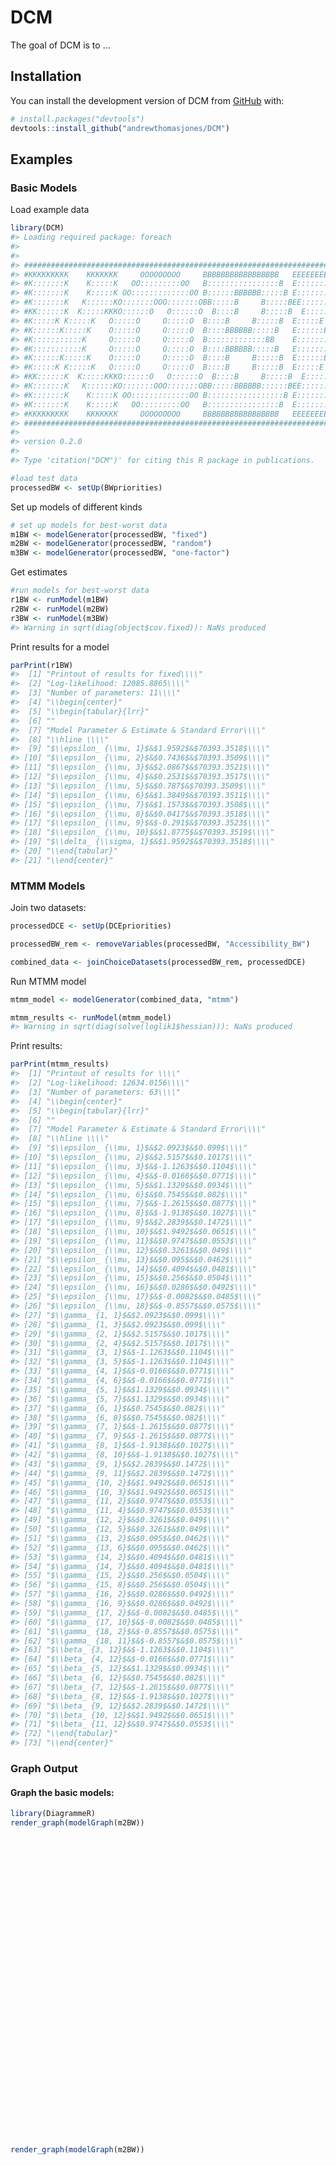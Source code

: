 
<!-- README.md is generated from README.Rmd. Please edit that file -->

# DCM

<!-- badges: start -->

<!-- badges: end -->

The goal of DCM is to …

## Installation

You can install the development version of DCM from
[GitHub](https://github.com/) with:

``` r
# install.packages("devtools")
devtools::install_github("andrewthomasjones/DCM")
```

## Examples

### Basic Models

Load example data

``` r
library(DCM)
#> Loading required package: foreach
#> 
#> 
#> ###################################################################################
#> #KKKKKKKKK    KKKKKKK     OOOOOOOOO     BBBBBBBBBBBBBBBBB   EEEEEEEEEEEEEEEEEEEEEE#
#> #K:::::::K    K:::::K   OO:::::::::OO   B::::::::::::::::B  E::::::::::::::::::::E#
#> #K:::::::K    K:::::K OO:::::::::::::OO B::::::BBBBBB:::::B E::::::::::::::::::::E#
#> #K:::::::K   K::::::KO:::::::OOO:::::::OBB:::::B     B:::::BEE::::::EEEEEEEEE::::E#
#> #KK::::::K  K:::::KKKO::::::O   O::::::O  B::::B     B:::::B  E:::::E       EEEEEE#
#> #K:::::K K:::::K   O:::::O     O:::::O  B::::B     B:::::B  E:::::E               #
#> #K::::::K:::::K    O:::::O     O:::::O  B::::BBBBBB:::::B   E::::::EEEEEEEEEE     #
#> #K:::::::::::K     O:::::O     O:::::O  B:::::::::::::BB    E:::::::::::::::E     #
#> #K:::::::::::K     O:::::O     O:::::O  B::::BBBBBB:::::B   E:::::::::::::::E     #
#> #K::::::K:::::K    O:::::O     O:::::O  B::::B     B:::::B  E::::::EEEEEEEEEE     #
#> #K:::::K K:::::K   O:::::O     O:::::O  B::::B     B:::::B  E:::::E               #
#> #KK::::::K  K:::::KKKO::::::O   O::::::O  B::::B     B:::::B  E:::::E       EEEEEE#
#> #K:::::::K   K::::::KO:::::::OOO:::::::OBB:::::BBBBBB::::::BEE::::::EEEEEEEE:::::E#
#> #K:::::::K    K:::::K OO:::::::::::::OO B:::::::::::::::::B E::::::::::::::::::::E#
#> #K:::::::K    K:::::K   OO:::::::::OO   B::::::::::::::::B  E::::::::::::::::::::E#
#> #KKKKKKKKK    KKKKKKK     OOOOOOOOO     BBBBBBBBBBBBBBBBB   EEEEEEEEEEEEEEEEEEEEEE#
#> ###################################################################################
#> 
#> version 0.2.0
#> 
#> Type 'citation("DCM")' for citing this R package in publications.
```

``` r
#load test data
processedBW <- setUp(BWpriorities)
```

Set up models of different kinds

``` r
# set up models for best-worst data
m1BW <- modelGenerator(processedBW, "fixed")
m2BW <- modelGenerator(processedBW, "random")
m3BW <- modelGenerator(processedBW, "one-factor")
```

Get estimates

``` r
#run models for best-worst data
r1BW <- runModel(m1BW)
r2BW <- runModel(m2BW)
r3BW <- runModel(m3BW)
#> Warning in sqrt(diag(object$cov.fixed)): NaNs produced
```

Print results for a model

``` r
parPrint(r1BW)
#>  [1] "Printout of results for fixed\\\\"                
#>  [2] "Log-likelihood: 12085.8865\\\\"                   
#>  [3] "Number of parameters: 11\\\\"                     
#>  [4] "\\begin{center}"                                  
#>  [5] "\\begin{tabular}{lrr}"                            
#>  [6] ""                                                 
#>  [7] "Model Parameter & Estimate & Standard Error\\\\"  
#>  [8] "\\hline \\\\"                                     
#>  [9] "$\\epsilon_ {\\mu, 1}$&$1.9592$&$70393.3518$\\\\" 
#> [10] "$\\epsilon_ {\\mu, 2}$&$0.7436$&$70393.3509$\\\\" 
#> [11] "$\\epsilon_ {\\mu, 3}$&$2.0867$&$70393.3521$\\\\" 
#> [12] "$\\epsilon_ {\\mu, 4}$&$0.2531$&$70393.3517$\\\\" 
#> [13] "$\\epsilon_ {\\mu, 5}$&$0.787$&$70393.3509$\\\\"  
#> [14] "$\\epsilon_ {\\mu, 6}$&$1.3849$&$70393.3511$\\\\" 
#> [15] "$\\epsilon_ {\\mu, 7}$&$1.1573$&$70393.3508$\\\\" 
#> [16] "$\\epsilon_ {\\mu, 8}$&$0.0417$&$70393.3518$\\\\" 
#> [17] "$\\epsilon_ {\\mu, 9}$&$-0.291$&$70393.3523$\\\\" 
#> [18] "$\\epsilon_ {\\mu, 10}$&$1.8775$&$70393.3519$\\\\"
#> [19] "$\\delta_ {\\sigma, 1}$&$1.9592$&$70393.3518$\\\\"
#> [20] "\\end{tabular}"                                   
#> [21] "\\end{center}"
```

### MTMM Models

Join two datasets:

``` r
processedDCE <- setUp(DCEpriorities)

processedBW_rem <- removeVariables(processedBW, "Accessibility_BW")

combined_data <- joinChoiceDatasets(processedBW_rem, processedDCE)
```

Run MTMM model

``` r
mtmm_model <- modelGenerator(combined_data, "mtmm")

mtmm_results <- runModel(mtmm_model)
#> Warning in sqrt(diag(solve(loglik1$hessian))): NaNs produced
```

Print results:

``` r
parPrint(mtmm_results)
#>  [1] "Printout of results for \\\\"                   
#>  [2] "Log-likelihood: 12634.0156\\\\"                 
#>  [3] "Number of parameters: 63\\\\"                   
#>  [4] "\\begin{center}"                                
#>  [5] "\\begin{tabular}{lrr}"                          
#>  [6] ""                                               
#>  [7] "Model Parameter & Estimate & Standard Error\\\\"
#>  [8] "\\hline \\\\"                                   
#>  [9] "$\\epsilon_ {\\mu, 1}$&$2.0923$&$0.099$\\\\"    
#> [10] "$\\epsilon_ {\\mu, 2}$&$2.5157$&$0.1017$\\\\"   
#> [11] "$\\epsilon_ {\\mu, 3}$&$-1.1263$&$0.1104$\\\\"  
#> [12] "$\\epsilon_ {\\mu, 4}$&$-0.0166$&$0.0771$\\\\"  
#> [13] "$\\epsilon_ {\\mu, 5}$&$1.1329$&$0.0934$\\\\"   
#> [14] "$\\epsilon_ {\\mu, 6}$&$0.7545$&$0.082$\\\\"    
#> [15] "$\\epsilon_ {\\mu, 7}$&$-1.2615$&$0.0877$\\\\"  
#> [16] "$\\epsilon_ {\\mu, 8}$&$-1.9138$&$0.1027$\\\\"  
#> [17] "$\\epsilon_ {\\mu, 9}$&$2.2839$&$0.1472$\\\\"   
#> [18] "$\\epsilon_ {\\mu, 10}$&$1.9492$&$0.0651$\\\\"  
#> [19] "$\\epsilon_ {\\mu, 11}$&$0.9747$&$0.0553$\\\\"  
#> [20] "$\\epsilon_ {\\mu, 12}$&$0.3261$&$0.049$\\\\"   
#> [21] "$\\epsilon_ {\\mu, 13}$&$0.095$&$0.0462$\\\\"   
#> [22] "$\\epsilon_ {\\mu, 14}$&$0.4094$&$0.0481$\\\\"  
#> [23] "$\\epsilon_ {\\mu, 15}$&$0.256$&$0.0504$\\\\"   
#> [24] "$\\epsilon_ {\\mu, 16}$&$0.0286$&$0.0492$\\\\"  
#> [25] "$\\epsilon_ {\\mu, 17}$&$-0.0082$&$0.0485$\\\\" 
#> [26] "$\\epsilon_ {\\mu, 18}$&$-0.8557$&$0.0575$\\\\" 
#> [27] "$\\gamma_ {1, 1}$&$2.0923$&$0.099$\\\\"         
#> [28] "$\\gamma_ {1, 3}$&$2.0923$&$0.099$\\\\"         
#> [29] "$\\gamma_ {2, 1}$&$2.5157$&$0.1017$\\\\"        
#> [30] "$\\gamma_ {2, 4}$&$2.5157$&$0.1017$\\\\"        
#> [31] "$\\gamma_ {3, 1}$&$-1.1263$&$0.1104$\\\\"       
#> [32] "$\\gamma_ {3, 5}$&$-1.1263$&$0.1104$\\\\"       
#> [33] "$\\gamma_ {4, 1}$&$-0.0166$&$0.0771$\\\\"       
#> [34] "$\\gamma_ {4, 6}$&$-0.0166$&$0.0771$\\\\"       
#> [35] "$\\gamma_ {5, 1}$&$1.1329$&$0.0934$\\\\"        
#> [36] "$\\gamma_ {5, 7}$&$1.1329$&$0.0934$\\\\"        
#> [37] "$\\gamma_ {6, 1}$&$0.7545$&$0.082$\\\\"         
#> [38] "$\\gamma_ {6, 8}$&$0.7545$&$0.082$\\\\"         
#> [39] "$\\gamma_ {7, 1}$&$-1.2615$&$0.0877$\\\\"       
#> [40] "$\\gamma_ {7, 9}$&$-1.2615$&$0.0877$\\\\"       
#> [41] "$\\gamma_ {8, 1}$&$-1.9138$&$0.1027$\\\\"       
#> [42] "$\\gamma_ {8, 10}$&$-1.9138$&$0.1027$\\\\"      
#> [43] "$\\gamma_ {9, 1}$&$2.2839$&$0.1472$\\\\"        
#> [44] "$\\gamma_ {9, 11}$&$2.2839$&$0.1472$\\\\"       
#> [45] "$\\gamma_ {10, 2}$&$1.9492$&$0.0651$\\\\"       
#> [46] "$\\gamma_ {10, 3}$&$1.9492$&$0.0651$\\\\"       
#> [47] "$\\gamma_ {11, 2}$&$0.9747$&$0.0553$\\\\"       
#> [48] "$\\gamma_ {11, 4}$&$0.9747$&$0.0553$\\\\"       
#> [49] "$\\gamma_ {12, 2}$&$0.3261$&$0.049$\\\\"        
#> [50] "$\\gamma_ {12, 5}$&$0.3261$&$0.049$\\\\"        
#> [51] "$\\gamma_ {13, 2}$&$0.095$&$0.0462$\\\\"        
#> [52] "$\\gamma_ {13, 6}$&$0.095$&$0.0462$\\\\"        
#> [53] "$\\gamma_ {14, 2}$&$0.4094$&$0.0481$\\\\"       
#> [54] "$\\gamma_ {14, 7}$&$0.4094$&$0.0481$\\\\"       
#> [55] "$\\gamma_ {15, 2}$&$0.256$&$0.0504$\\\\"        
#> [56] "$\\gamma_ {15, 8}$&$0.256$&$0.0504$\\\\"        
#> [57] "$\\gamma_ {16, 2}$&$0.0286$&$0.0492$\\\\"       
#> [58] "$\\gamma_ {16, 9}$&$0.0286$&$0.0492$\\\\"       
#> [59] "$\\gamma_ {17, 2}$&$-0.0082$&$0.0485$\\\\"      
#> [60] "$\\gamma_ {17, 10}$&$-0.0082$&$0.0485$\\\\"     
#> [61] "$\\gamma_ {18, 2}$&$-0.8557$&$0.0575$\\\\"      
#> [62] "$\\gamma_ {18, 11}$&$-0.8557$&$0.0575$\\\\"     
#> [63] "$\\beta_ {3, 12}$&$-1.1263$&$0.1104$\\\\"       
#> [64] "$\\beta_ {4, 12}$&$-0.0166$&$0.0771$\\\\"       
#> [65] "$\\beta_ {5, 12}$&$1.1329$&$0.0934$\\\\"        
#> [66] "$\\beta_ {6, 12}$&$0.7545$&$0.082$\\\\"         
#> [67] "$\\beta_ {7, 12}$&$-1.2615$&$0.0877$\\\\"       
#> [68] "$\\beta_ {8, 12}$&$-1.9138$&$0.1027$\\\\"       
#> [69] "$\\beta_ {9, 12}$&$2.2839$&$0.1472$\\\\"        
#> [70] "$\\beta_ {10, 12}$&$1.9492$&$0.0651$\\\\"       
#> [71] "$\\beta_ {11, 12}$&$0.9747$&$0.0553$\\\\"       
#> [72] "\\end{tabular}"                                 
#> [73] "\\end{center}"
```

### Graph Output

#### Graph the basic models:

``` r
library(DiagrammeR)
render_graph(modelGraph(m2BW))
```

<div class="grViz html-widget html-fill-item" id="htmlwidget-22faee35d55568e46279" style="width:100%;height:480px;"></div>
<script type="application/json" data-for="htmlwidget-22faee35d55568e46279">{"x":{"diagram":"digraph {\n\ngraph [layout = \"dot\",\n       outputorder = \"edgesfirst\",\n       bgcolor = \"white\",\n       concentrate = \"true\",\n       ranksep = \"2\"]\n\nnode [fontname = \"Helvetica\",\n      fontsize = \"10\",\n      shape = \"circle\",\n      fixedsize = \"true\",\n      width = \"0.5\",\n      style = \"filled\",\n      fillcolor = \"aliceblue\",\n      color = \"gray70\",\n      fontcolor = \"gray50\"]\n\nedge [fontname = \"Helvetica\",\n     fontsize = \"8\",\n     len = \"1.5\",\n     color = \"gray80\",\n     arrowsize = \"0.5\"]\n\n  \"1\" [label = <HoP_1: ζ<FONT POINT-SIZE=\"8\"><SUB>1<\/SUB><\/FONT>>, shape = \"circle\", fixedsize = \"FALSE\", fillcolor = \"#F0F8FF\", fontcolor = \"#000000\"] \n  \"2\" [label = <HoP_2: ζ<FONT POINT-SIZE=\"8\"><SUB>2<\/SUB><\/FONT>>, shape = \"circle\", fixedsize = \"FALSE\", fillcolor = \"#F0F8FF\", fontcolor = \"#000000\"] \n  \"3\" [label = <HoP_3: ζ<FONT POINT-SIZE=\"8\"><SUB>3<\/SUB><\/FONT>>, shape = \"circle\", fixedsize = \"FALSE\", fillcolor = \"#F0F8FF\", fontcolor = \"#000000\"] \n  \"4\" [label = <HoP_4: ζ<FONT POINT-SIZE=\"8\"><SUB>4<\/SUB><\/FONT>>, shape = \"circle\", fixedsize = \"FALSE\", fillcolor = \"#F0F8FF\", fontcolor = \"#000000\"] \n  \"5\" [label = <HoP_5: ζ<FONT POINT-SIZE=\"8\"><SUB>5<\/SUB><\/FONT>>, shape = \"circle\", fixedsize = \"FALSE\", fillcolor = \"#F0F8FF\", fontcolor = \"#000000\"] \n  \"6\" [label = <HoP_6: ζ<FONT POINT-SIZE=\"8\"><SUB>6<\/SUB><\/FONT>>, shape = \"circle\", fixedsize = \"FALSE\", fillcolor = \"#F0F8FF\", fontcolor = \"#000000\"] \n  \"7\" [label = <HoP_7: ζ<FONT POINT-SIZE=\"8\"><SUB>7<\/SUB><\/FONT>>, shape = \"circle\", fixedsize = \"FALSE\", fillcolor = \"#F0F8FF\", fontcolor = \"#000000\"] \n  \"8\" [label = <HoP_8: ζ<FONT POINT-SIZE=\"8\"><SUB>8<\/SUB><\/FONT>>, shape = \"circle\", fixedsize = \"FALSE\", fillcolor = \"#F0F8FF\", fontcolor = \"#000000\"] \n  \"9\" [label = <HoP_9: ζ<FONT POINT-SIZE=\"8\"><SUB>9<\/SUB><\/FONT>>, shape = \"circle\", fixedsize = \"FALSE\", fillcolor = \"#F0F8FF\", fontcolor = \"#000000\"] \n  \"10\" [label = <HoP_10: ζ<FONT POINT-SIZE=\"8\"><SUB>10<\/SUB><\/FONT>>, shape = \"circle\", fixedsize = \"FALSE\", fillcolor = \"#F0F8FF\", fontcolor = \"#000000\"] \n  \"11\" [label = <Safety_BW: μ<FONT POINT-SIZE=\"8\"><SUB>1<\/SUB><\/FONT>>, shape = \"circle\", fixedsize = \"FALSE\", fillcolor = \"#F0F8FF\", fontcolor = \"#000000\"] \n  \"12\" [label = <Reliability_BW: μ<FONT POINT-SIZE=\"8\"><SUB>2<\/SUB><\/FONT>>, shape = \"circle\", fixedsize = \"FALSE\", fillcolor = \"#F0F8FF\", fontcolor = \"#000000\"] \n  \"13\" [label = <Comfort_BW: μ<FONT POINT-SIZE=\"8\"><SUB>3<\/SUB><\/FONT>>, shape = \"circle\", fixedsize = \"FALSE\", fillcolor = \"#F0F8FF\", fontcolor = \"#000000\"] \n  \"14\" [label = <Ease_of_Use_BW: μ<FONT POINT-SIZE=\"8\"><SUB>4<\/SUB><\/FONT>>, shape = \"circle\", fixedsize = \"FALSE\", fillcolor = \"#F0F8FF\", fontcolor = \"#000000\"] \n  \"15\" [label = <Convenience_BW: μ<FONT POINT-SIZE=\"8\"><SUB>5<\/SUB><\/FONT>>, shape = \"circle\", fixedsize = \"FALSE\", fillcolor = \"#F0F8FF\", fontcolor = \"#000000\"] \n  \"16\" [label = <Efficiency_BW: μ<FONT POINT-SIZE=\"8\"><SUB>6<\/SUB><\/FONT>>, shape = \"circle\", fixedsize = \"FALSE\", fillcolor = \"#F0F8FF\", fontcolor = \"#000000\"] \n  \"17\" [label = <Information_BW: μ<FONT POINT-SIZE=\"8\"><SUB>7<\/SUB><\/FONT>>, shape = \"circle\", fixedsize = \"FALSE\", fillcolor = \"#F0F8FF\", fontcolor = \"#000000\"] \n  \"18\" [label = <Staff_helpfulness_BW: μ<FONT POINT-SIZE=\"8\"><SUB>8<\/SUB><\/FONT>>, shape = \"circle\", fixedsize = \"FALSE\", fillcolor = \"#F0F8FF\", fontcolor = \"#000000\"] \n  \"19\" [label = <Affordability_BW: μ<FONT POINT-SIZE=\"8\"><SUB>9<\/SUB><\/FONT>>, shape = \"circle\", fixedsize = \"FALSE\", fillcolor = \"#F0F8FF\", fontcolor = \"#000000\"] \n  \"20\" [label = <Accessibility_BW: μ<FONT POINT-SIZE=\"8\"><SUB>10<\/SUB><\/FONT>>, shape = \"circle\", fixedsize = \"FALSE\", fillcolor = \"#F0F8FF\", fontcolor = \"#000000\"] \n\"1\"->\"11\" [label = <σ<FONT POINT-SIZE=\"8\"><SUB>1<\/SUB><\/FONT>>] \n\"2\"->\"12\" [label = <σ<FONT POINT-SIZE=\"8\"><SUB>2<\/SUB><\/FONT>>] \n\"3\"->\"13\" [label = <σ<FONT POINT-SIZE=\"8\"><SUB>3<\/SUB><\/FONT>>] \n\"4\"->\"14\" [label = <σ<FONT POINT-SIZE=\"8\"><SUB>4<\/SUB><\/FONT>>] \n\"5\"->\"15\" [label = <σ<FONT POINT-SIZE=\"8\"><SUB>5<\/SUB><\/FONT>>] \n\"6\"->\"16\" [label = <σ<FONT POINT-SIZE=\"8\"><SUB>6<\/SUB><\/FONT>>] \n\"7\"->\"17\" [label = <σ<FONT POINT-SIZE=\"8\"><SUB>7<\/SUB><\/FONT>>] \n\"8\"->\"18\" [label = <σ<FONT POINT-SIZE=\"8\"><SUB>8<\/SUB><\/FONT>>] \n\"9\"->\"19\" [label = <σ<FONT POINT-SIZE=\"8\"><SUB>9<\/SUB><\/FONT>>] \n\"10\"->\"20\" [label = <σ<FONT POINT-SIZE=\"8\"><SUB>10<\/SUB><\/FONT>>] \n}","config":{"engine":"dot","options":null}},"evals":[],"jsHooks":[]}</script>

``` r
render_graph(modelGraph(m2BW))
```

<div class="grViz html-widget html-fill-item" id="htmlwidget-add2b30ed3dac9352aec" style="width:100%;height:480px;"></div>
<script type="application/json" data-for="htmlwidget-add2b30ed3dac9352aec">{"x":{"diagram":"digraph {\n\ngraph [layout = \"dot\",\n       outputorder = \"edgesfirst\",\n       bgcolor = \"white\",\n       concentrate = \"true\",\n       ranksep = \"2\"]\n\nnode [fontname = \"Helvetica\",\n      fontsize = \"10\",\n      shape = \"circle\",\n      fixedsize = \"true\",\n      width = \"0.5\",\n      style = \"filled\",\n      fillcolor = \"aliceblue\",\n      color = \"gray70\",\n      fontcolor = \"gray50\"]\n\nedge [fontname = \"Helvetica\",\n     fontsize = \"8\",\n     len = \"1.5\",\n     color = \"gray80\",\n     arrowsize = \"0.5\"]\n\n  \"1\" [label = <HoP_1: ζ<FONT POINT-SIZE=\"8\"><SUB>1<\/SUB><\/FONT>>, shape = \"circle\", fixedsize = \"FALSE\", fillcolor = \"#F0F8FF\", fontcolor = \"#000000\"] \n  \"2\" [label = <HoP_2: ζ<FONT POINT-SIZE=\"8\"><SUB>2<\/SUB><\/FONT>>, shape = \"circle\", fixedsize = \"FALSE\", fillcolor = \"#F0F8FF\", fontcolor = \"#000000\"] \n  \"3\" [label = <HoP_3: ζ<FONT POINT-SIZE=\"8\"><SUB>3<\/SUB><\/FONT>>, shape = \"circle\", fixedsize = \"FALSE\", fillcolor = \"#F0F8FF\", fontcolor = \"#000000\"] \n  \"4\" [label = <HoP_4: ζ<FONT POINT-SIZE=\"8\"><SUB>4<\/SUB><\/FONT>>, shape = \"circle\", fixedsize = \"FALSE\", fillcolor = \"#F0F8FF\", fontcolor = \"#000000\"] \n  \"5\" [label = <HoP_5: ζ<FONT POINT-SIZE=\"8\"><SUB>5<\/SUB><\/FONT>>, shape = \"circle\", fixedsize = \"FALSE\", fillcolor = \"#F0F8FF\", fontcolor = \"#000000\"] \n  \"6\" [label = <HoP_6: ζ<FONT POINT-SIZE=\"8\"><SUB>6<\/SUB><\/FONT>>, shape = \"circle\", fixedsize = \"FALSE\", fillcolor = \"#F0F8FF\", fontcolor = \"#000000\"] \n  \"7\" [label = <HoP_7: ζ<FONT POINT-SIZE=\"8\"><SUB>7<\/SUB><\/FONT>>, shape = \"circle\", fixedsize = \"FALSE\", fillcolor = \"#F0F8FF\", fontcolor = \"#000000\"] \n  \"8\" [label = <HoP_8: ζ<FONT POINT-SIZE=\"8\"><SUB>8<\/SUB><\/FONT>>, shape = \"circle\", fixedsize = \"FALSE\", fillcolor = \"#F0F8FF\", fontcolor = \"#000000\"] \n  \"9\" [label = <HoP_9: ζ<FONT POINT-SIZE=\"8\"><SUB>9<\/SUB><\/FONT>>, shape = \"circle\", fixedsize = \"FALSE\", fillcolor = \"#F0F8FF\", fontcolor = \"#000000\"] \n  \"10\" [label = <HoP_10: ζ<FONT POINT-SIZE=\"8\"><SUB>10<\/SUB><\/FONT>>, shape = \"circle\", fixedsize = \"FALSE\", fillcolor = \"#F0F8FF\", fontcolor = \"#000000\"] \n  \"11\" [label = <Safety_BW: μ<FONT POINT-SIZE=\"8\"><SUB>1<\/SUB><\/FONT>>, shape = \"circle\", fixedsize = \"FALSE\", fillcolor = \"#F0F8FF\", fontcolor = \"#000000\"] \n  \"12\" [label = <Reliability_BW: μ<FONT POINT-SIZE=\"8\"><SUB>2<\/SUB><\/FONT>>, shape = \"circle\", fixedsize = \"FALSE\", fillcolor = \"#F0F8FF\", fontcolor = \"#000000\"] \n  \"13\" [label = <Comfort_BW: μ<FONT POINT-SIZE=\"8\"><SUB>3<\/SUB><\/FONT>>, shape = \"circle\", fixedsize = \"FALSE\", fillcolor = \"#F0F8FF\", fontcolor = \"#000000\"] \n  \"14\" [label = <Ease_of_Use_BW: μ<FONT POINT-SIZE=\"8\"><SUB>4<\/SUB><\/FONT>>, shape = \"circle\", fixedsize = \"FALSE\", fillcolor = \"#F0F8FF\", fontcolor = \"#000000\"] \n  \"15\" [label = <Convenience_BW: μ<FONT POINT-SIZE=\"8\"><SUB>5<\/SUB><\/FONT>>, shape = \"circle\", fixedsize = \"FALSE\", fillcolor = \"#F0F8FF\", fontcolor = \"#000000\"] \n  \"16\" [label = <Efficiency_BW: μ<FONT POINT-SIZE=\"8\"><SUB>6<\/SUB><\/FONT>>, shape = \"circle\", fixedsize = \"FALSE\", fillcolor = \"#F0F8FF\", fontcolor = \"#000000\"] \n  \"17\" [label = <Information_BW: μ<FONT POINT-SIZE=\"8\"><SUB>7<\/SUB><\/FONT>>, shape = \"circle\", fixedsize = \"FALSE\", fillcolor = \"#F0F8FF\", fontcolor = \"#000000\"] \n  \"18\" [label = <Staff_helpfulness_BW: μ<FONT POINT-SIZE=\"8\"><SUB>8<\/SUB><\/FONT>>, shape = \"circle\", fixedsize = \"FALSE\", fillcolor = \"#F0F8FF\", fontcolor = \"#000000\"] \n  \"19\" [label = <Affordability_BW: μ<FONT POINT-SIZE=\"8\"><SUB>9<\/SUB><\/FONT>>, shape = \"circle\", fixedsize = \"FALSE\", fillcolor = \"#F0F8FF\", fontcolor = \"#000000\"] \n  \"20\" [label = <Accessibility_BW: μ<FONT POINT-SIZE=\"8\"><SUB>10<\/SUB><\/FONT>>, shape = \"circle\", fixedsize = \"FALSE\", fillcolor = \"#F0F8FF\", fontcolor = \"#000000\"] \n\"1\"->\"11\" [label = <σ<FONT POINT-SIZE=\"8\"><SUB>1<\/SUB><\/FONT>>] \n\"2\"->\"12\" [label = <σ<FONT POINT-SIZE=\"8\"><SUB>2<\/SUB><\/FONT>>] \n\"3\"->\"13\" [label = <σ<FONT POINT-SIZE=\"8\"><SUB>3<\/SUB><\/FONT>>] \n\"4\"->\"14\" [label = <σ<FONT POINT-SIZE=\"8\"><SUB>4<\/SUB><\/FONT>>] \n\"5\"->\"15\" [label = <σ<FONT POINT-SIZE=\"8\"><SUB>5<\/SUB><\/FONT>>] \n\"6\"->\"16\" [label = <σ<FONT POINT-SIZE=\"8\"><SUB>6<\/SUB><\/FONT>>] \n\"7\"->\"17\" [label = <σ<FONT POINT-SIZE=\"8\"><SUB>7<\/SUB><\/FONT>>] \n\"8\"->\"18\" [label = <σ<FONT POINT-SIZE=\"8\"><SUB>8<\/SUB><\/FONT>>] \n\"9\"->\"19\" [label = <σ<FONT POINT-SIZE=\"8\"><SUB>9<\/SUB><\/FONT>>] \n\"10\"->\"20\" [label = <σ<FONT POINT-SIZE=\"8\"><SUB>10<\/SUB><\/FONT>>] \n}","config":{"engine":"dot","options":null}},"evals":[],"jsHooks":[]}</script>

``` r
render_graph(modelGraph(m3BW))
```

<div class="grViz html-widget html-fill-item" id="htmlwidget-9453652d42f647e26a47" style="width:100%;height:480px;"></div>
<script type="application/json" data-for="htmlwidget-9453652d42f647e26a47">{"x":{"diagram":"digraph {\n\ngraph [layout = \"dot\",\n       outputorder = \"edgesfirst\",\n       bgcolor = \"white\",\n       concentrate = \"true\",\n       ranksep = \"2\"]\n\nnode [fontname = \"Helvetica\",\n      fontsize = \"10\",\n      shape = \"circle\",\n      fixedsize = \"true\",\n      width = \"0.5\",\n      style = \"filled\",\n      fillcolor = \"aliceblue\",\n      color = \"gray70\",\n      fontcolor = \"gray50\"]\n\nedge [fontname = \"Helvetica\",\n     fontsize = \"8\",\n     len = \"1.5\",\n     color = \"gray80\",\n     arrowsize = \"0.5\"]\n\n  \"1\" [label = <HoP_1: ζ<FONT POINT-SIZE=\"8\"><SUB>1<\/SUB><\/FONT>>, shape = \"circle\", fixedsize = \"FALSE\", fillcolor = \"#F0F8FF\", fontcolor = \"#000000\"] \n  \"2\" [label = <Safety_BW: μ<FONT POINT-SIZE=\"8\"><SUB>1<\/SUB><\/FONT>>, shape = \"circle\", fixedsize = \"FALSE\", fillcolor = \"#F0F8FF\", fontcolor = \"#000000\"] \n  \"3\" [label = <Reliability_BW: μ<FONT POINT-SIZE=\"8\"><SUB>2<\/SUB><\/FONT>>, shape = \"circle\", fixedsize = \"FALSE\", fillcolor = \"#F0F8FF\", fontcolor = \"#000000\"] \n  \"4\" [label = <Comfort_BW: μ<FONT POINT-SIZE=\"8\"><SUB>3<\/SUB><\/FONT>>, shape = \"circle\", fixedsize = \"FALSE\", fillcolor = \"#F0F8FF\", fontcolor = \"#000000\"] \n  \"5\" [label = <Ease_of_Use_BW: μ<FONT POINT-SIZE=\"8\"><SUB>4<\/SUB><\/FONT>>, shape = \"circle\", fixedsize = \"FALSE\", fillcolor = \"#F0F8FF\", fontcolor = \"#000000\"] \n  \"6\" [label = <Convenience_BW: μ<FONT POINT-SIZE=\"8\"><SUB>5<\/SUB><\/FONT>>, shape = \"circle\", fixedsize = \"FALSE\", fillcolor = \"#F0F8FF\", fontcolor = \"#000000\"] \n  \"7\" [label = <Efficiency_BW: μ<FONT POINT-SIZE=\"8\"><SUB>6<\/SUB><\/FONT>>, shape = \"circle\", fixedsize = \"FALSE\", fillcolor = \"#F0F8FF\", fontcolor = \"#000000\"] \n  \"8\" [label = <Information_BW: μ<FONT POINT-SIZE=\"8\"><SUB>7<\/SUB><\/FONT>>, shape = \"circle\", fixedsize = \"FALSE\", fillcolor = \"#F0F8FF\", fontcolor = \"#000000\"] \n  \"9\" [label = <Staff_helpfulness_BW: μ<FONT POINT-SIZE=\"8\"><SUB>8<\/SUB><\/FONT>>, shape = \"circle\", fixedsize = \"FALSE\", fillcolor = \"#F0F8FF\", fontcolor = \"#000000\"] \n  \"10\" [label = <Affordability_BW: μ<FONT POINT-SIZE=\"8\"><SUB>9<\/SUB><\/FONT>>, shape = \"circle\", fixedsize = \"FALSE\", fillcolor = \"#F0F8FF\", fontcolor = \"#000000\"] \n  \"11\" [label = <Accessibility_BW: μ<FONT POINT-SIZE=\"8\"><SUB>10<\/SUB><\/FONT>>, shape = \"circle\", fixedsize = \"FALSE\", fillcolor = \"#F0F8FF\", fontcolor = \"#000000\"] \n\"1\"->\"2\" [label = <γ<FONT POINT-SIZE=\"8\"><SUB>1, 1<\/SUB><\/FONT>>] \n\"1\"->\"3\" [label = <γ<FONT POINT-SIZE=\"8\"><SUB>2, 1<\/SUB><\/FONT>>] \n\"1\"->\"4\" [label = <γ<FONT POINT-SIZE=\"8\"><SUB>3, 1<\/SUB><\/FONT>>] \n\"1\"->\"5\" [label = <γ<FONT POINT-SIZE=\"8\"><SUB>4, 1<\/SUB><\/FONT>>] \n\"1\"->\"6\" [label = <γ<FONT POINT-SIZE=\"8\"><SUB>5, 1<\/SUB><\/FONT>>] \n\"1\"->\"7\" [label = <γ<FONT POINT-SIZE=\"8\"><SUB>6, 1<\/SUB><\/FONT>>] \n\"1\"->\"8\" [label = <γ<FONT POINT-SIZE=\"8\"><SUB>7, 1<\/SUB><\/FONT>>] \n\"1\"->\"9\" [label = <γ<FONT POINT-SIZE=\"8\"><SUB>8, 1<\/SUB><\/FONT>>] \n\"1\"->\"10\" [label = <γ<FONT POINT-SIZE=\"8\"><SUB>9, 1<\/SUB><\/FONT>>] \n\"1\"->\"11\" [label = <γ<FONT POINT-SIZE=\"8\"><SUB>10, 1<\/SUB><\/FONT>>] \n}","config":{"engine":"dot","options":null}},"evals":[],"jsHooks":[]}</script>

#### Graph model estimates:

``` r
render_graph(modelGraph(r1BW))
```

<div class="grViz html-widget html-fill-item" id="htmlwidget-77857e5507de38e1e0cd" style="width:100%;height:480px;"></div>
<script type="application/json" data-for="htmlwidget-77857e5507de38e1e0cd">{"x":{"diagram":"digraph {\n\ngraph [layout = \"dot\",\n       outputorder = \"edgesfirst\",\n       bgcolor = \"white\",\n       concentrate = \"true\",\n       ranksep = \"2\"]\n\nnode [fontname = \"Helvetica\",\n      fontsize = \"10\",\n      shape = \"circle\",\n      fixedsize = \"true\",\n      width = \"0.5\",\n      style = \"filled\",\n      fillcolor = \"aliceblue\",\n      color = \"gray70\",\n      fontcolor = \"gray50\"]\n\nedge [fontname = \"Helvetica\",\n     fontsize = \"8\",\n     len = \"1.5\",\n     color = \"gray80\",\n     arrowsize = \"0.5\"]\n\n  \"2\" [label = <Safety_BW: μ<FONT POINT-SIZE=\"8\"><SUB>1<\/SUB><\/FONT> = 1.959>, shape = \"circle\", fixedsize = \"FALSE\", fillcolor = \"#F0F8FF\", fontcolor = \"#000000\"] \n  \"3\" [label = <Reliability_BW: μ<FONT POINT-SIZE=\"8\"><SUB>2<\/SUB><\/FONT> = 0.744>, shape = \"circle\", fixedsize = \"FALSE\", fillcolor = \"#F0F8FF\", fontcolor = \"#000000\"] \n  \"4\" [label = <Comfort_BW: μ<FONT POINT-SIZE=\"8\"><SUB>3<\/SUB><\/FONT> = 2.087>, shape = \"circle\", fixedsize = \"FALSE\", fillcolor = \"#F0F8FF\", fontcolor = \"#000000\"] \n  \"5\" [label = <Ease_of_Use_BW: μ<FONT POINT-SIZE=\"8\"><SUB>4<\/SUB><\/FONT> = 0.253>, shape = \"circle\", fixedsize = \"FALSE\", fillcolor = \"#F0F8FF\", fontcolor = \"#000000\"] \n  \"6\" [label = <Convenience_BW: μ<FONT POINT-SIZE=\"8\"><SUB>5<\/SUB><\/FONT> = 0.787>, shape = \"circle\", fixedsize = \"FALSE\", fillcolor = \"#F0F8FF\", fontcolor = \"#000000\"] \n  \"7\" [label = <Efficiency_BW: μ<FONT POINT-SIZE=\"8\"><SUB>6<\/SUB><\/FONT> = 1.385>, shape = \"circle\", fixedsize = \"FALSE\", fillcolor = \"#F0F8FF\", fontcolor = \"#000000\"] \n  \"8\" [label = <Information_BW: μ<FONT POINT-SIZE=\"8\"><SUB>7<\/SUB><\/FONT> = 1.157>, shape = \"circle\", fixedsize = \"FALSE\", fillcolor = \"#F0F8FF\", fontcolor = \"#000000\"] \n  \"9\" [label = <Staff_helpfulness_BW: μ<FONT POINT-SIZE=\"8\"><SUB>8<\/SUB><\/FONT> = 0.042>, shape = \"circle\", fixedsize = \"FALSE\", fillcolor = \"#F0F8FF\", fontcolor = \"#000000\"] \n  \"10\" [label = <Affordability_BW: μ<FONT POINT-SIZE=\"8\"><SUB>9<\/SUB><\/FONT> = -0.291>, shape = \"circle\", fixedsize = \"FALSE\", fillcolor = \"#F0F8FF\", fontcolor = \"#000000\"] \n  \"11\" [label = <Accessibility_BW: μ<FONT POINT-SIZE=\"8\"><SUB>10<\/SUB><\/FONT> = 1.878>, shape = \"circle\", fixedsize = \"FALSE\", fillcolor = \"#F0F8FF\", fontcolor = \"#000000\"] \n}","config":{"engine":"dot","options":null}},"evals":[],"jsHooks":[]}</script>

``` r
render_graph(modelGraph(r2BW))
```

<div class="grViz html-widget html-fill-item" id="htmlwidget-0a68f0be577be34a14c1" style="width:100%;height:480px;"></div>
<script type="application/json" data-for="htmlwidget-0a68f0be577be34a14c1">{"x":{"diagram":"digraph {\n\ngraph [layout = \"dot\",\n       outputorder = \"edgesfirst\",\n       bgcolor = \"white\",\n       concentrate = \"true\",\n       ranksep = \"2\"]\n\nnode [fontname = \"Helvetica\",\n      fontsize = \"10\",\n      shape = \"circle\",\n      fixedsize = \"true\",\n      width = \"0.5\",\n      style = \"filled\",\n      fillcolor = \"aliceblue\",\n      color = \"gray70\",\n      fontcolor = \"gray50\"]\n\nedge [fontname = \"Helvetica\",\n     fontsize = \"8\",\n     len = \"1.5\",\n     color = \"gray80\",\n     arrowsize = \"0.5\"]\n\n  \"1\" [label = <HoP_1: ζ<FONT POINT-SIZE=\"8\"><SUB>1<\/SUB><\/FONT>>, shape = \"circle\", fixedsize = \"FALSE\", fillcolor = \"#F0F8FF\", fontcolor = \"#000000\"] \n  \"2\" [label = <HoP_2: ζ<FONT POINT-SIZE=\"8\"><SUB>2<\/SUB><\/FONT>>, shape = \"circle\", fixedsize = \"FALSE\", fillcolor = \"#F0F8FF\", fontcolor = \"#000000\"] \n  \"3\" [label = <HoP_3: ζ<FONT POINT-SIZE=\"8\"><SUB>3<\/SUB><\/FONT>>, shape = \"circle\", fixedsize = \"FALSE\", fillcolor = \"#F0F8FF\", fontcolor = \"#000000\"] \n  \"4\" [label = <HoP_4: ζ<FONT POINT-SIZE=\"8\"><SUB>4<\/SUB><\/FONT>>, shape = \"circle\", fixedsize = \"FALSE\", fillcolor = \"#F0F8FF\", fontcolor = \"#000000\"] \n  \"5\" [label = <HoP_5: ζ<FONT POINT-SIZE=\"8\"><SUB>5<\/SUB><\/FONT>>, shape = \"circle\", fixedsize = \"FALSE\", fillcolor = \"#F0F8FF\", fontcolor = \"#000000\"] \n  \"6\" [label = <HoP_6: ζ<FONT POINT-SIZE=\"8\"><SUB>6<\/SUB><\/FONT>>, shape = \"circle\", fixedsize = \"FALSE\", fillcolor = \"#F0F8FF\", fontcolor = \"#000000\"] \n  \"7\" [label = <HoP_7: ζ<FONT POINT-SIZE=\"8\"><SUB>7<\/SUB><\/FONT>>, shape = \"circle\", fixedsize = \"FALSE\", fillcolor = \"#F0F8FF\", fontcolor = \"#000000\"] \n  \"8\" [label = <HoP_8: ζ<FONT POINT-SIZE=\"8\"><SUB>8<\/SUB><\/FONT>>, shape = \"circle\", fixedsize = \"FALSE\", fillcolor = \"#F0F8FF\", fontcolor = \"#000000\"] \n  \"9\" [label = <HoP_9: ζ<FONT POINT-SIZE=\"8\"><SUB>9<\/SUB><\/FONT>>, shape = \"circle\", fixedsize = \"FALSE\", fillcolor = \"#F0F8FF\", fontcolor = \"#000000\"] \n  \"10\" [label = <HoP_10: ζ<FONT POINT-SIZE=\"8\"><SUB>10<\/SUB><\/FONT>>, shape = \"circle\", fixedsize = \"FALSE\", fillcolor = \"#F0F8FF\", fontcolor = \"#000000\"] \n  \"11\" [label = <Safety_BW: μ<FONT POINT-SIZE=\"8\"><SUB>1<\/SUB><\/FONT> = 3.253>, shape = \"circle\", fixedsize = \"FALSE\", fillcolor = \"#F0F8FF\", fontcolor = \"#000000\"] \n  \"12\" [label = <Reliability_BW: μ<FONT POINT-SIZE=\"8\"><SUB>2<\/SUB><\/FONT> = 0.379>, shape = \"circle\", fixedsize = \"FALSE\", fillcolor = \"#F0F8FF\", fontcolor = \"#000000\"] \n  \"13\" [label = <Comfort_BW: μ<FONT POINT-SIZE=\"8\"><SUB>3<\/SUB><\/FONT> = 3.274>, shape = \"circle\", fixedsize = \"FALSE\", fillcolor = \"#F0F8FF\", fontcolor = \"#000000\"] \n  \"14\" [label = <Ease_of_Use_BW: μ<FONT POINT-SIZE=\"8\"><SUB>4<\/SUB><\/FONT> = -0.77>, shape = \"circle\", fixedsize = \"FALSE\", fillcolor = \"#F0F8FF\", fontcolor = \"#000000\"] \n  \"15\" [label = <Convenience_BW: μ<FONT POINT-SIZE=\"8\"><SUB>5<\/SUB><\/FONT> = 0.46>, shape = \"circle\", fixedsize = \"FALSE\", fillcolor = \"#F0F8FF\", fontcolor = \"#000000\"] \n  \"16\" [label = <Efficiency_BW: μ<FONT POINT-SIZE=\"8\"><SUB>6<\/SUB><\/FONT> = 1.797>, shape = \"circle\", fixedsize = \"FALSE\", fillcolor = \"#F0F8FF\", fontcolor = \"#000000\"] \n  \"17\" [label = <Information_BW: μ<FONT POINT-SIZE=\"8\"><SUB>7<\/SUB><\/FONT> = 1.333>, shape = \"circle\", fixedsize = \"FALSE\", fillcolor = \"#F0F8FF\", fontcolor = \"#000000\"] \n  \"18\" [label = <Staff_helpfulness_BW: μ<FONT POINT-SIZE=\"8\"><SUB>8<\/SUB><\/FONT> = -1.103>, shape = \"circle\", fixedsize = \"FALSE\", fillcolor = \"#F0F8FF\", fontcolor = \"#000000\"] \n  \"19\" [label = <Affordability_BW: μ<FONT POINT-SIZE=\"8\"><SUB>9<\/SUB><\/FONT> = -2.138>, shape = \"circle\", fixedsize = \"FALSE\", fillcolor = \"#F0F8FF\", fontcolor = \"#000000\"] \n  \"20\" [label = <Accessibility_BW: μ<FONT POINT-SIZE=\"8\"><SUB>10<\/SUB><\/FONT> = 3.515>, shape = \"circle\", fixedsize = \"FALSE\", fillcolor = \"#F0F8FF\", fontcolor = \"#000000\"] \n\"1\"->\"11\" [label = <σ<FONT POINT-SIZE=\"8\"><SUB>1<\/SUB><\/FONT> = 3.032>] \n\"2\"->\"12\" [label = <σ<FONT POINT-SIZE=\"8\"><SUB>2<\/SUB><\/FONT> = 1.686>] \n\"3\"->\"13\" [label = <σ<FONT POINT-SIZE=\"8\"><SUB>3<\/SUB><\/FONT> = 2.173>] \n\"4\"->\"14\" [label = <σ<FONT POINT-SIZE=\"8\"><SUB>4<\/SUB><\/FONT> = 1.66>] \n\"5\"->\"15\" [label = <σ<FONT POINT-SIZE=\"8\"><SUB>5<\/SUB><\/FONT> = 1.593>] \n\"6\"->\"16\" [label = <σ<FONT POINT-SIZE=\"8\"><SUB>6<\/SUB><\/FONT> = 1.358>] \n\"7\"->\"17\" [label = <σ<FONT POINT-SIZE=\"8\"><SUB>7<\/SUB><\/FONT> = 1.6>] \n\"8\"->\"18\" [label = <σ<FONT POINT-SIZE=\"8\"><SUB>8<\/SUB><\/FONT> = 2.465>] \n\"9\"->\"19\" [label = <σ<FONT POINT-SIZE=\"8\"><SUB>9<\/SUB><\/FONT> = 3.463>] \n\"10\"->\"20\" [label = <σ<FONT POINT-SIZE=\"8\"><SUB>10<\/SUB><\/FONT> = 1.899>] \n}","config":{"engine":"dot","options":null}},"evals":[],"jsHooks":[]}</script>

``` r
render_graph(modelGraph(r3BW))
```

<div class="grViz html-widget html-fill-item" id="htmlwidget-f913bf0cbdde04273a60" style="width:100%;height:480px;"></div>
<script type="application/json" data-for="htmlwidget-f913bf0cbdde04273a60">{"x":{"diagram":"digraph {\n\ngraph [layout = \"dot\",\n       outputorder = \"edgesfirst\",\n       bgcolor = \"white\",\n       concentrate = \"true\",\n       ranksep = \"2\"]\n\nnode [fontname = \"Helvetica\",\n      fontsize = \"10\",\n      shape = \"circle\",\n      fixedsize = \"true\",\n      width = \"0.5\",\n      style = \"filled\",\n      fillcolor = \"aliceblue\",\n      color = \"gray70\",\n      fontcolor = \"gray50\"]\n\nedge [fontname = \"Helvetica\",\n     fontsize = \"8\",\n     len = \"1.5\",\n     color = \"gray80\",\n     arrowsize = \"0.5\"]\n\n  \"1\" [label = <HoP_1: ζ<FONT POINT-SIZE=\"8\"><SUB>1<\/SUB><\/FONT>>, shape = \"circle\", fixedsize = \"FALSE\", fillcolor = \"#F0F8FF\", fontcolor = \"#000000\"] \n  \"2\" [label = <Safety_BW: μ<FONT POINT-SIZE=\"8\"><SUB>1<\/SUB><\/FONT> = 2.093>, shape = \"circle\", fixedsize = \"FALSE\", fillcolor = \"#F0F8FF\", fontcolor = \"#000000\"] \n  \"3\" [label = <Reliability_BW: μ<FONT POINT-SIZE=\"8\"><SUB>2<\/SUB><\/FONT> = 0.643>, shape = \"circle\", fixedsize = \"FALSE\", fillcolor = \"#F0F8FF\", fontcolor = \"#000000\"] \n  \"4\" [label = <Comfort_BW: μ<FONT POINT-SIZE=\"8\"><SUB>3<\/SUB><\/FONT> = 2.203>, shape = \"circle\", fixedsize = \"FALSE\", fillcolor = \"#F0F8FF\", fontcolor = \"#000000\"] \n  \"5\" [label = <Ease_of_Use_BW: μ<FONT POINT-SIZE=\"8\"><SUB>4<\/SUB><\/FONT> = 0.086>, shape = \"circle\", fixedsize = \"FALSE\", fillcolor = \"#F0F8FF\", fontcolor = \"#000000\"] \n  \"6\" [label = <Convenience_BW: μ<FONT POINT-SIZE=\"8\"><SUB>5<\/SUB><\/FONT> = 0.579>, shape = \"circle\", fixedsize = \"FALSE\", fillcolor = \"#F0F8FF\", fontcolor = \"#000000\"] \n  \"7\" [label = <Efficiency_BW: μ<FONT POINT-SIZE=\"8\"><SUB>6<\/SUB><\/FONT> = 1.511>, shape = \"circle\", fixedsize = \"FALSE\", fillcolor = \"#F0F8FF\", fontcolor = \"#000000\"] \n  \"8\" [label = <Information_BW: μ<FONT POINT-SIZE=\"8\"><SUB>7<\/SUB><\/FONT> = 1.201>, shape = \"circle\", fixedsize = \"FALSE\", fillcolor = \"#F0F8FF\", fontcolor = \"#000000\"] \n  \"9\" [label = <Staff_helpfulness_BW: μ<FONT POINT-SIZE=\"8\"><SUB>8<\/SUB><\/FONT> = -0.212>, shape = \"circle\", fixedsize = \"FALSE\", fillcolor = \"#F0F8FF\", fontcolor = \"#000000\"] \n  \"10\" [label = <Affordability_BW: μ<FONT POINT-SIZE=\"8\"><SUB>9<\/SUB><\/FONT> = -0.686>, shape = \"circle\", fixedsize = \"FALSE\", fillcolor = \"#F0F8FF\", fontcolor = \"#000000\"] \n  \"11\" [label = <Accessibility_BW: μ<FONT POINT-SIZE=\"8\"><SUB>10<\/SUB><\/FONT> = 2.582>, shape = \"circle\", fixedsize = \"FALSE\", fillcolor = \"#F0F8FF\", fontcolor = \"#000000\"] \n\"1\"->\"2\" [label = <σ<FONT POINT-SIZE=\"8\"><SUB>1<\/SUB><\/FONT> = 0.556>] \n\"1\"->\"3\" [label = <σ<FONT POINT-SIZE=\"8\"><SUB>1<\/SUB><\/FONT> = 0.556>] \n\"1\"->\"4\" [label = <σ<FONT POINT-SIZE=\"8\"><SUB>1<\/SUB><\/FONT> = 0.556>] \n\"1\"->\"5\" [label = <σ<FONT POINT-SIZE=\"8\"><SUB>1<\/SUB><\/FONT> = 0.556>] \n\"1\"->\"6\" [label = <σ<FONT POINT-SIZE=\"8\"><SUB>1<\/SUB><\/FONT> = 0.556>] \n\"1\"->\"7\" [label = <σ<FONT POINT-SIZE=\"8\"><SUB>1<\/SUB><\/FONT> = 0.556>] \n\"1\"->\"8\" [label = <σ<FONT POINT-SIZE=\"8\"><SUB>1<\/SUB><\/FONT> = 0.556>] \n\"1\"->\"9\" [label = <σ<FONT POINT-SIZE=\"8\"><SUB>1<\/SUB><\/FONT> = 0.556>] \n\"1\"->\"10\" [label = <σ<FONT POINT-SIZE=\"8\"><SUB>1<\/SUB><\/FONT> = 0.556>] \n\"1\"->\"11\" [label = <σ<FONT POINT-SIZE=\"8\"><SUB>1<\/SUB><\/FONT> = 0.556>] \n}","config":{"engine":"dot","options":null}},"evals":[],"jsHooks":[]}</script>

#### Same with MTMM mode and estimate:

``` r
render_graph(modelGraph(mtmm_model))
```

<div class="grViz html-widget html-fill-item" id="htmlwidget-eff71dbf842ac6c086e9" style="width:100%;height:480px;"></div>
<script type="application/json" data-for="htmlwidget-eff71dbf842ac6c086e9">{"x":{"diagram":"digraph {\n\ngraph [layout = \"neato\",\n       outputorder = \"edgesfirst\",\n       bgcolor = \"white\"]\n\nnode [fontname = \"Helvetica\",\n      fontsize = \"10\",\n      shape = \"circle\",\n      fixedsize = \"true\",\n      width = \"0.5\",\n      style = \"filled\",\n      fillcolor = \"aliceblue\",\n      color = \"gray70\",\n      fontcolor = \"gray50\"]\n\nedge [fontname = \"Helvetica\",\n     fontsize = \"8\",\n     len = \"1.5\",\n     color = \"gray80\",\n     arrowsize = \"0.5\"]\n\n  \"1\" [label = <Method_1: ζ<FONT POINT-SIZE=\"8\"><SUB>1<\/SUB><\/FONT>>, shape = \"circle\", fillcolor = \"#F0F8FF\", fontcolor = \"#000000\", pos = \"19.5,0!\"] \n  \"2\" [label = <Method_2: ζ<FONT POINT-SIZE=\"8\"><SUB>2<\/SUB><\/FONT>>, shape = \"circle\", fillcolor = \"#F0F8FF\", fontcolor = \"#000000\", pos = \"37.5,0!\"] \n  \"3\" [label = <Trait_1: ζ<FONT POINT-SIZE=\"8\"><SUB>3<\/SUB><\/FONT>>, shape = \"circle\", fillcolor = \"#F0F8FF\", fontcolor = \"#000000\", pos = \"7.5,6!\"] \n  \"4\" [label = <Trait_2: ζ<FONT POINT-SIZE=\"8\"><SUB>4<\/SUB><\/FONT>>, shape = \"circle\", fillcolor = \"#F0F8FF\", fontcolor = \"#000000\", pos = \"10.5,6!\"] \n  \"5\" [label = <Trait_3: ζ<FONT POINT-SIZE=\"8\"><SUB>5<\/SUB><\/FONT>>, shape = \"circle\", fillcolor = \"#F0F8FF\", fontcolor = \"#000000\", pos = \"13.5,6!\"] \n  \"6\" [label = <Trait_4: ζ<FONT POINT-SIZE=\"8\"><SUB>6<\/SUB><\/FONT>>, shape = \"circle\", fillcolor = \"#F0F8FF\", fontcolor = \"#000000\", pos = \"28.5,8!\"] \n  \"7\" [label = <Trait_5: ζ<FONT POINT-SIZE=\"8\"><SUB>7<\/SUB><\/FONT>>, shape = \"circle\", fillcolor = \"#F0F8FF\", fontcolor = \"#000000\", pos = \"19.5,6!\"] \n  \"8\" [label = <Trait_6: ζ<FONT POINT-SIZE=\"8\"><SUB>8<\/SUB><\/FONT>>, shape = \"circle\", fillcolor = \"#F0F8FF\", fontcolor = \"#000000\", pos = \"22.5,6!\"] \n  \"9\" [label = <Trait_7: ζ<FONT POINT-SIZE=\"8\"><SUB>9<\/SUB><\/FONT>>, shape = \"circle\", fillcolor = \"#F0F8FF\", fontcolor = \"#000000\", pos = \"25.5,6!\"] \n  \"10\" [label = <Trait_8: ζ<FONT POINT-SIZE=\"8\"><SUB>10<\/SUB><\/FONT>>, shape = \"circle\", fillcolor = \"#F0F8FF\", fontcolor = \"#000000\", pos = \"28.5,6!\"] \n  \"11\" [label = <Trait_9: ζ<FONT POINT-SIZE=\"8\"><SUB>11<\/SUB><\/FONT>>, shape = \"circle\", fillcolor = \"#F0F8FF\", fontcolor = \"#000000\", pos = \"31.5,6!\"] \n  \"12\" [label = <HoP_1: ζ<FONT POINT-SIZE=\"8\"><SUB>12<\/SUB><\/FONT>>, shape = \"circle\", fillcolor = \"#F0F8FF\", fontcolor = \"#000000\", pos = \"34.5,6!\"] \n  \"13\" [label = <Safety_BW: μ<FONT POINT-SIZE=\"8\"><SUB>1<\/SUB><\/FONT>>, shape = \"circle\", fillcolor = \"#F0F8FF\", fontcolor = \"#000000\", pos = \"3,3!\"] \n  \"14\" [label = <Reliability_BW: μ<FONT POINT-SIZE=\"8\"><SUB>2<\/SUB><\/FONT>>, shape = \"circle\", fillcolor = \"#F0F8FF\", fontcolor = \"#000000\", pos = \"6,3!\"] \n  \"15\" [label = <Comfort_BW: μ<FONT POINT-SIZE=\"8\"><SUB>3<\/SUB><\/FONT>>, shape = \"circle\", fillcolor = \"#F0F8FF\", fontcolor = \"#000000\", pos = \"9,3!\"] \n  \"16\" [label = <Ease_of_Use_BW: μ<FONT POINT-SIZE=\"8\"><SUB>4<\/SUB><\/FONT>>, shape = \"circle\", fillcolor = \"#F0F8FF\", fontcolor = \"#000000\", pos = \"12,3!\"] \n  \"17\" [label = <Convenience_BW: μ<FONT POINT-SIZE=\"8\"><SUB>5<\/SUB><\/FONT>>, shape = \"circle\", fillcolor = \"#F0F8FF\", fontcolor = \"#000000\", pos = \"15,3!\"] \n  \"18\" [label = <Efficiency_BW: μ<FONT POINT-SIZE=\"8\"><SUB>6<\/SUB><\/FONT>>, shape = \"circle\", fillcolor = \"#F0F8FF\", fontcolor = \"#000000\", pos = \"18,3!\"] \n  \"19\" [label = <Information_BW: μ<FONT POINT-SIZE=\"8\"><SUB>7<\/SUB><\/FONT>>, shape = \"circle\", fillcolor = \"#F0F8FF\", fontcolor = \"#000000\", pos = \"21,3!\"] \n  \"20\" [label = <Staff_helpfulness_BW: μ<FONT POINT-SIZE=\"8\"><SUB>8<\/SUB><\/FONT>>, shape = \"circle\", fillcolor = \"#F0F8FF\", fontcolor = \"#000000\", pos = \"24,3!\"] \n  \"21\" [label = <Affordability_BW: μ<FONT POINT-SIZE=\"8\"><SUB>9<\/SUB><\/FONT>>, shape = \"circle\", fillcolor = \"#F0F8FF\", fontcolor = \"#000000\", pos = \"27,3!\"] \n  \"22\" [label = <Safety_DCE: μ<FONT POINT-SIZE=\"8\"><SUB>10<\/SUB><\/FONT>>, shape = \"circle\", fillcolor = \"#F0F8FF\", fontcolor = \"#000000\", pos = \"30,3!\"] \n  \"23\" [label = <Reliability_DCE: μ<FONT POINT-SIZE=\"8\"><SUB>11<\/SUB><\/FONT>>, shape = \"circle\", fillcolor = \"#F0F8FF\", fontcolor = \"#000000\", pos = \"33,3!\"] \n  \"24\" [label = <Comfort_DCE: μ<FONT POINT-SIZE=\"8\"><SUB>12<\/SUB><\/FONT>>, shape = \"circle\", fillcolor = \"#F0F8FF\", fontcolor = \"#000000\", pos = \"36,3!\"] \n  \"25\" [label = <Ease_of_Use_DCE: μ<FONT POINT-SIZE=\"8\"><SUB>13<\/SUB><\/FONT>>, shape = \"circle\", fillcolor = \"#F0F8FF\", fontcolor = \"#000000\", pos = \"39,3!\"] \n  \"26\" [label = <Convenience_DCE: μ<FONT POINT-SIZE=\"8\"><SUB>14<\/SUB><\/FONT>>, shape = \"circle\", fillcolor = \"#F0F8FF\", fontcolor = \"#000000\", pos = \"42,3!\"] \n  \"27\" [label = <Efficiency_DCE: μ<FONT POINT-SIZE=\"8\"><SUB>15<\/SUB><\/FONT>>, shape = \"circle\", fillcolor = \"#F0F8FF\", fontcolor = \"#000000\", pos = \"45,3!\"] \n  \"28\" [label = <Information_DCE: μ<FONT POINT-SIZE=\"8\"><SUB>16<\/SUB><\/FONT>>, shape = \"circle\", fillcolor = \"#F0F8FF\", fontcolor = \"#000000\", pos = \"48,3!\"] \n  \"29\" [label = <Staff_helpfulness_DCE: μ<FONT POINT-SIZE=\"8\"><SUB>17<\/SUB><\/FONT>>, shape = \"circle\", fillcolor = \"#F0F8FF\", fontcolor = \"#000000\", pos = \"51,3!\"] \n  \"30\" [label = <Affordability_DCE: μ<FONT POINT-SIZE=\"8\"><SUB>18<\/SUB><\/FONT>>, shape = \"circle\", fillcolor = \"#F0F8FF\", fontcolor = \"#000000\", pos = \"54,3!\"] \n\"3\"->\"12\" [label = <β<FONT POINT-SIZE=\"8\"><SUB>3, 12<\/SUB><\/FONT>>] \n\"4\"->\"12\" [label = <β<FONT POINT-SIZE=\"8\"><SUB>4, 12<\/SUB><\/FONT>>] \n\"5\"->\"12\" [label = <β<FONT POINT-SIZE=\"8\"><SUB>5, 12<\/SUB><\/FONT>>] \n\"6\"->\"12\" [label = <β<FONT POINT-SIZE=\"8\"><SUB>6, 12<\/SUB><\/FONT>>] \n\"7\"->\"12\" [label = <β<FONT POINT-SIZE=\"8\"><SUB>7, 12<\/SUB><\/FONT>>] \n\"8\"->\"12\" [label = <β<FONT POINT-SIZE=\"8\"><SUB>8, 12<\/SUB><\/FONT>>] \n\"9\"->\"12\" [label = <β<FONT POINT-SIZE=\"8\"><SUB>9, 12<\/SUB><\/FONT>>] \n\"10\"->\"12\" [label = <β<FONT POINT-SIZE=\"8\"><SUB>10, 12<\/SUB><\/FONT>>] \n\"11\"->\"12\" [label = <β<FONT POINT-SIZE=\"8\"><SUB>11, 12<\/SUB><\/FONT>>] \n\"1\"->\"13\" [label = <γ<FONT POINT-SIZE=\"8\"><SUB>1, 1<\/SUB><\/FONT>>] \n\"1\"->\"14\" [label = <γ<FONT POINT-SIZE=\"8\"><SUB>2, 1<\/SUB><\/FONT>>] \n\"1\"->\"15\" [label = <γ<FONT POINT-SIZE=\"8\"><SUB>3, 1<\/SUB><\/FONT>>] \n\"1\"->\"16\" [label = <γ<FONT POINT-SIZE=\"8\"><SUB>4, 1<\/SUB><\/FONT>>] \n\"1\"->\"17\" [label = <γ<FONT POINT-SIZE=\"8\"><SUB>5, 1<\/SUB><\/FONT>>] \n\"1\"->\"18\" [label = <γ<FONT POINT-SIZE=\"8\"><SUB>6, 1<\/SUB><\/FONT>>] \n\"1\"->\"19\" [label = <γ<FONT POINT-SIZE=\"8\"><SUB>7, 1<\/SUB><\/FONT>>] \n\"1\"->\"20\" [label = <γ<FONT POINT-SIZE=\"8\"><SUB>8, 1<\/SUB><\/FONT>>] \n\"1\"->\"21\" [label = <γ<FONT POINT-SIZE=\"8\"><SUB>9, 1<\/SUB><\/FONT>>] \n\"2\"->\"22\" [label = <γ<FONT POINT-SIZE=\"8\"><SUB>10, 2<\/SUB><\/FONT>>] \n\"2\"->\"23\" [label = <γ<FONT POINT-SIZE=\"8\"><SUB>11, 2<\/SUB><\/FONT>>] \n\"2\"->\"24\" [label = <γ<FONT POINT-SIZE=\"8\"><SUB>12, 2<\/SUB><\/FONT>>] \n\"2\"->\"25\" [label = <γ<FONT POINT-SIZE=\"8\"><SUB>13, 2<\/SUB><\/FONT>>] \n\"2\"->\"26\" [label = <γ<FONT POINT-SIZE=\"8\"><SUB>14, 2<\/SUB><\/FONT>>] \n\"2\"->\"27\" [label = <γ<FONT POINT-SIZE=\"8\"><SUB>15, 2<\/SUB><\/FONT>>] \n\"2\"->\"28\" [label = <γ<FONT POINT-SIZE=\"8\"><SUB>16, 2<\/SUB><\/FONT>>] \n\"2\"->\"29\" [label = <γ<FONT POINT-SIZE=\"8\"><SUB>17, 2<\/SUB><\/FONT>>] \n\"2\"->\"30\" [label = <γ<FONT POINT-SIZE=\"8\"><SUB>18, 2<\/SUB><\/FONT>>] \n\"3\"->\"13\" [label = <γ<FONT POINT-SIZE=\"8\"><SUB>1, 3<\/SUB><\/FONT>>] \n\"3\"->\"22\" [label = <γ<FONT POINT-SIZE=\"8\"><SUB>10, 3<\/SUB><\/FONT>>] \n\"4\"->\"14\" [label = <γ<FONT POINT-SIZE=\"8\"><SUB>2, 4<\/SUB><\/FONT>>] \n\"4\"->\"23\" [label = <γ<FONT POINT-SIZE=\"8\"><SUB>11, 4<\/SUB><\/FONT>>] \n\"5\"->\"15\" [label = <γ<FONT POINT-SIZE=\"8\"><SUB>3, 5<\/SUB><\/FONT>>] \n\"5\"->\"24\" [label = <γ<FONT POINT-SIZE=\"8\"><SUB>12, 5<\/SUB><\/FONT>>] \n\"6\"->\"16\" [label = <γ<FONT POINT-SIZE=\"8\"><SUB>4, 6<\/SUB><\/FONT>>] \n\"6\"->\"25\" [label = <γ<FONT POINT-SIZE=\"8\"><SUB>13, 6<\/SUB><\/FONT>>] \n\"7\"->\"17\" [label = <γ<FONT POINT-SIZE=\"8\"><SUB>5, 7<\/SUB><\/FONT>>] \n\"7\"->\"26\" [label = <γ<FONT POINT-SIZE=\"8\"><SUB>14, 7<\/SUB><\/FONT>>] \n\"8\"->\"18\" [label = <γ<FONT POINT-SIZE=\"8\"><SUB>6, 8<\/SUB><\/FONT>>] \n\"8\"->\"27\" [label = <γ<FONT POINT-SIZE=\"8\"><SUB>15, 8<\/SUB><\/FONT>>] \n\"9\"->\"19\" [label = <γ<FONT POINT-SIZE=\"8\"><SUB>7, 9<\/SUB><\/FONT>>] \n\"9\"->\"28\" [label = <γ<FONT POINT-SIZE=\"8\"><SUB>16, 9<\/SUB><\/FONT>>] \n\"10\"->\"20\" [label = <γ<FONT POINT-SIZE=\"8\"><SUB>8, 10<\/SUB><\/FONT>>] \n\"10\"->\"29\" [label = <γ<FONT POINT-SIZE=\"8\"><SUB>17, 10<\/SUB><\/FONT>>] \n\"11\"->\"21\" [label = <γ<FONT POINT-SIZE=\"8\"><SUB>9, 11<\/SUB><\/FONT>>] \n\"11\"->\"30\" [label = <γ<FONT POINT-SIZE=\"8\"><SUB>18, 11<\/SUB><\/FONT>>] \n}","config":{"engine":"dot","options":null}},"evals":[],"jsHooks":[]}</script>

``` r
render_graph(modelGraph(mtmm_results))
```

<div class="grViz html-widget html-fill-item" id="htmlwidget-7f69c734ef90611d154d" style="width:100%;height:480px;"></div>
<script type="application/json" data-for="htmlwidget-7f69c734ef90611d154d">{"x":{"diagram":"digraph {\n\ngraph [layout = \"neato\",\n       outputorder = \"edgesfirst\",\n       bgcolor = \"white\"]\n\nnode [fontname = \"Helvetica\",\n      fontsize = \"10\",\n      shape = \"circle\",\n      fixedsize = \"true\",\n      width = \"0.5\",\n      style = \"filled\",\n      fillcolor = \"aliceblue\",\n      color = \"gray70\",\n      fontcolor = \"gray50\"]\n\nedge [fontname = \"Helvetica\",\n     fontsize = \"8\",\n     len = \"1.5\",\n     color = \"gray80\",\n     arrowsize = \"0.5\"]\n\n  \"1\" [label = <Method_1: ζ<FONT POINT-SIZE=\"8\"><SUB>1<\/SUB><\/FONT>>, shape = \"circle\", fillcolor = \"#F0F8FF\", fontcolor = \"#000000\", pos = \"19.5,0!\"] \n  \"2\" [label = <Method_2: ζ<FONT POINT-SIZE=\"8\"><SUB>2<\/SUB><\/FONT>>, shape = \"circle\", fillcolor = \"#F0F8FF\", fontcolor = \"#000000\", pos = \"37.5,0!\"] \n  \"3\" [label = <Trait_1: ζ<FONT POINT-SIZE=\"8\"><SUB>3<\/SUB><\/FONT>>, shape = \"circle\", fillcolor = \"#F0F8FF\", fontcolor = \"#000000\", pos = \"7.5,6!\"] \n  \"4\" [label = <Trait_2: ζ<FONT POINT-SIZE=\"8\"><SUB>4<\/SUB><\/FONT>>, shape = \"circle\", fillcolor = \"#F0F8FF\", fontcolor = \"#000000\", pos = \"10.5,6!\"] \n  \"5\" [label = <Trait_3: ζ<FONT POINT-SIZE=\"8\"><SUB>5<\/SUB><\/FONT>>, shape = \"circle\", fillcolor = \"#F0F8FF\", fontcolor = \"#000000\", pos = \"13.5,6!\"] \n  \"6\" [label = <Trait_4: ζ<FONT POINT-SIZE=\"8\"><SUB>6<\/SUB><\/FONT>>, shape = \"circle\", fillcolor = \"#F0F8FF\", fontcolor = \"#000000\", pos = \"28.5,8!\"] \n  \"7\" [label = <Trait_5: ζ<FONT POINT-SIZE=\"8\"><SUB>7<\/SUB><\/FONT>>, shape = \"circle\", fillcolor = \"#F0F8FF\", fontcolor = \"#000000\", pos = \"19.5,6!\"] \n  \"8\" [label = <Trait_6: ζ<FONT POINT-SIZE=\"8\"><SUB>8<\/SUB><\/FONT>>, shape = \"circle\", fillcolor = \"#F0F8FF\", fontcolor = \"#000000\", pos = \"22.5,6!\"] \n  \"9\" [label = <Trait_7: ζ<FONT POINT-SIZE=\"8\"><SUB>9<\/SUB><\/FONT>>, shape = \"circle\", fillcolor = \"#F0F8FF\", fontcolor = \"#000000\", pos = \"25.5,6!\"] \n  \"10\" [label = <Trait_8: ζ<FONT POINT-SIZE=\"8\"><SUB>10<\/SUB><\/FONT>>, shape = \"circle\", fillcolor = \"#F0F8FF\", fontcolor = \"#000000\", pos = \"28.5,6!\"] \n  \"11\" [label = <Trait_9: ζ<FONT POINT-SIZE=\"8\"><SUB>11<\/SUB><\/FONT>>, shape = \"circle\", fillcolor = \"#F0F8FF\", fontcolor = \"#000000\", pos = \"31.5,6!\"] \n  \"12\" [label = <HoP_1: ζ<FONT POINT-SIZE=\"8\"><SUB>12<\/SUB><\/FONT>>, shape = \"circle\", fillcolor = \"#F0F8FF\", fontcolor = \"#000000\", pos = \"34.5,6!\"] \n  \"13\" [label = <Safety_BW: μ<FONT POINT-SIZE=\"8\"><SUB>1<\/SUB><\/FONT> = 2.092>, shape = \"circle\", fillcolor = \"#F0F8FF\", fontcolor = \"#000000\", pos = \"3,3!\"] \n  \"14\" [label = <Reliability_BW: μ<FONT POINT-SIZE=\"8\"><SUB>2<\/SUB><\/FONT> = 2.516>, shape = \"circle\", fillcolor = \"#F0F8FF\", fontcolor = \"#000000\", pos = \"6,3!\"] \n  \"15\" [label = <Comfort_BW: μ<FONT POINT-SIZE=\"8\"><SUB>3<\/SUB><\/FONT> = -1.126>, shape = \"circle\", fillcolor = \"#F0F8FF\", fontcolor = \"#000000\", pos = \"9,3!\"] \n  \"16\" [label = <Ease_of_Use_BW: μ<FONT POINT-SIZE=\"8\"><SUB>4<\/SUB><\/FONT> = -0.017>, shape = \"circle\", fillcolor = \"#F0F8FF\", fontcolor = \"#000000\", pos = \"12,3!\"] \n  \"17\" [label = <Convenience_BW: μ<FONT POINT-SIZE=\"8\"><SUB>5<\/SUB><\/FONT> = 1.133>, shape = \"circle\", fillcolor = \"#F0F8FF\", fontcolor = \"#000000\", pos = \"15,3!\"] \n  \"18\" [label = <Efficiency_BW: μ<FONT POINT-SIZE=\"8\"><SUB>6<\/SUB><\/FONT> = 0.755>, shape = \"circle\", fillcolor = \"#F0F8FF\", fontcolor = \"#000000\", pos = \"18,3!\"] \n  \"19\" [label = <Information_BW: μ<FONT POINT-SIZE=\"8\"><SUB>7<\/SUB><\/FONT> = -1.261>, shape = \"circle\", fillcolor = \"#F0F8FF\", fontcolor = \"#000000\", pos = \"21,3!\"] \n  \"20\" [label = <Staff_helpfulness_BW: μ<FONT POINT-SIZE=\"8\"><SUB>8<\/SUB><\/FONT> = -1.914>, shape = \"circle\", fillcolor = \"#F0F8FF\", fontcolor = \"#000000\", pos = \"24,3!\"] \n  \"21\" [label = <Affordability_BW: μ<FONT POINT-SIZE=\"8\"><SUB>9<\/SUB><\/FONT> = 2.284>, shape = \"circle\", fillcolor = \"#F0F8FF\", fontcolor = \"#000000\", pos = \"27,3!\"] \n  \"22\" [label = <Safety_DCE: μ<FONT POINT-SIZE=\"8\"><SUB>10<\/SUB><\/FONT> = 1.949>, shape = \"circle\", fillcolor = \"#F0F8FF\", fontcolor = \"#000000\", pos = \"30,3!\"] \n  \"23\" [label = <Reliability_DCE: μ<FONT POINT-SIZE=\"8\"><SUB>11<\/SUB><\/FONT> = 0.975>, shape = \"circle\", fillcolor = \"#F0F8FF\", fontcolor = \"#000000\", pos = \"33,3!\"] \n  \"24\" [label = <Comfort_DCE: μ<FONT POINT-SIZE=\"8\"><SUB>12<\/SUB><\/FONT> = 0.326>, shape = \"circle\", fillcolor = \"#F0F8FF\", fontcolor = \"#000000\", pos = \"36,3!\"] \n  \"25\" [label = <Ease_of_Use_DCE: μ<FONT POINT-SIZE=\"8\"><SUB>13<\/SUB><\/FONT> = 0.095>, shape = \"circle\", fillcolor = \"#F0F8FF\", fontcolor = \"#000000\", pos = \"39,3!\"] \n  \"26\" [label = <Convenience_DCE: μ<FONT POINT-SIZE=\"8\"><SUB>14<\/SUB><\/FONT> = 0.409>, shape = \"circle\", fillcolor = \"#F0F8FF\", fontcolor = \"#000000\", pos = \"42,3!\"] \n  \"27\" [label = <Efficiency_DCE: μ<FONT POINT-SIZE=\"8\"><SUB>15<\/SUB><\/FONT> = 0.256>, shape = \"circle\", fillcolor = \"#F0F8FF\", fontcolor = \"#000000\", pos = \"45,3!\"] \n  \"28\" [label = <Information_DCE: μ<FONT POINT-SIZE=\"8\"><SUB>16<\/SUB><\/FONT> = 0.029>, shape = \"circle\", fillcolor = \"#F0F8FF\", fontcolor = \"#000000\", pos = \"48,3!\"] \n  \"29\" [label = <Staff_helpfulness_DCE: μ<FONT POINT-SIZE=\"8\"><SUB>17<\/SUB><\/FONT> = -0.008>, shape = \"circle\", fillcolor = \"#F0F8FF\", fontcolor = \"#000000\", pos = \"51,3!\"] \n  \"30\" [label = <Affordability_DCE: μ<FONT POINT-SIZE=\"8\"><SUB>18<\/SUB><\/FONT> = -0.856>, shape = \"circle\", fillcolor = \"#F0F8FF\", fontcolor = \"#000000\", pos = \"54,3!\"] \n\"3\"->\"12\" [label = <β<FONT POINT-SIZE=\"8\"><SUB>3, 12<\/SUB><\/FONT> = 0.146>] \n\"4\"->\"12\" [label = <β<FONT POINT-SIZE=\"8\"><SUB>4, 12<\/SUB><\/FONT> = 1.19>] \n\"5\"->\"12\" [label = <β<FONT POINT-SIZE=\"8\"><SUB>5, 12<\/SUB><\/FONT> = 0.57>] \n\"6\"->\"12\" [label = <β<FONT POINT-SIZE=\"8\"><SUB>6, 12<\/SUB><\/FONT> = 89.635>] \n\"7\"->\"12\" [label = <β<FONT POINT-SIZE=\"8\"><SUB>7, 12<\/SUB><\/FONT> = 2.14>] \n\"8\"->\"12\" [label = <β<FONT POINT-SIZE=\"8\"><SUB>8, 12<\/SUB><\/FONT> = 1.109>] \n\"9\"->\"12\" [label = <β<FONT POINT-SIZE=\"8\"><SUB>9, 12<\/SUB><\/FONT> = 1.048>] \n\"10\"->\"12\" [label = <β<FONT POINT-SIZE=\"8\"><SUB>10, 12<\/SUB><\/FONT> = 0.283>] \n\"11\"->\"12\" [label = <β<FONT POINT-SIZE=\"8\"><SUB>11, 12<\/SUB><\/FONT> = 0.272>] \n\"1\"->\"13\" [label = <γ<FONT POINT-SIZE=\"8\"><SUB>1, 1<\/SUB><\/FONT> = 1.889>] \n\"1\"->\"14\" [label = <γ<FONT POINT-SIZE=\"8\"><SUB>2, 1<\/SUB><\/FONT> = 1.257>] \n\"1\"->\"15\" [label = <γ<FONT POINT-SIZE=\"8\"><SUB>3, 1<\/SUB><\/FONT> = 1.78>] \n\"1\"->\"16\" [label = <γ<FONT POINT-SIZE=\"8\"><SUB>4, 1<\/SUB><\/FONT> = -0.223>] \n\"1\"->\"17\" [label = <γ<FONT POINT-SIZE=\"8\"><SUB>5, 1<\/SUB><\/FONT> = 0.408>] \n\"1\"->\"18\" [label = <γ<FONT POINT-SIZE=\"8\"><SUB>6, 1<\/SUB><\/FONT> = 1.071>] \n\"1\"->\"19\" [label = <γ<FONT POINT-SIZE=\"8\"><SUB>7, 1<\/SUB><\/FONT> = 0.882>] \n\"1\"->\"20\" [label = <γ<FONT POINT-SIZE=\"8\"><SUB>8, 1<\/SUB><\/FONT> = 1.116>] \n\"1\"->\"21\" [label = <γ<FONT POINT-SIZE=\"8\"><SUB>9, 1<\/SUB><\/FONT> = 1.377>] \n\"2\"->\"22\" [label = <γ<FONT POINT-SIZE=\"8\"><SUB>10, 2<\/SUB><\/FONT> = 0.151>] \n\"2\"->\"23\" [label = <γ<FONT POINT-SIZE=\"8\"><SUB>11, 2<\/SUB><\/FONT> = -0.293>] \n\"2\"->\"24\" [label = <γ<FONT POINT-SIZE=\"8\"><SUB>12, 2<\/SUB><\/FONT> = 0.066>] \n\"2\"->\"25\" [label = <γ<FONT POINT-SIZE=\"8\"><SUB>13, 2<\/SUB><\/FONT> = 0.016>] \n\"2\"->\"26\" [label = <γ<FONT POINT-SIZE=\"8\"><SUB>14, 2<\/SUB><\/FONT> = 0.038>] \n\"2\"->\"27\" [label = <γ<FONT POINT-SIZE=\"8\"><SUB>15, 2<\/SUB><\/FONT> = 0.271>] \n\"2\"->\"28\" [label = <γ<FONT POINT-SIZE=\"8\"><SUB>16, 2<\/SUB><\/FONT> = 0.011>] \n\"2\"->\"29\" [label = <γ<FONT POINT-SIZE=\"8\"><SUB>17, 2<\/SUB><\/FONT> = 0.022>] \n\"2\"->\"30\" [label = <γ<FONT POINT-SIZE=\"8\"><SUB>18, 2<\/SUB><\/FONT> = -0.814>] \n\"3\"->\"13\" [label = <γ<FONT POINT-SIZE=\"8\"><SUB>1, 3<\/SUB><\/FONT> = 2.29>] \n\"3\"->\"22\" [label = <γ<FONT POINT-SIZE=\"8\"><SUB>10, 3<\/SUB><\/FONT> = 1.032>] \n\"4\"->\"14\" [label = <γ<FONT POINT-SIZE=\"8\"><SUB>2, 4<\/SUB><\/FONT> = 1.226>] \n\"4\"->\"23\" [label = <γ<FONT POINT-SIZE=\"8\"><SUB>11, 4<\/SUB><\/FONT> = 0.226>] \n\"5\"->\"15\" [label = <γ<FONT POINT-SIZE=\"8\"><SUB>3, 5<\/SUB><\/FONT> = 1.673>] \n\"5\"->\"24\" [label = <γ<FONT POINT-SIZE=\"8\"><SUB>12, 5<\/SUB><\/FONT> = 0.095>] \n\"6\"->\"16\" [label = <γ<FONT POINT-SIZE=\"8\"><SUB>4, 6<\/SUB><\/FONT> = 0.014>] \n\"6\"->\"25\" [label = <γ<FONT POINT-SIZE=\"8\"><SUB>13, 6<\/SUB><\/FONT> = -0.001>] \n\"7\"->\"17\" [label = <γ<FONT POINT-SIZE=\"8\"><SUB>5, 7<\/SUB><\/FONT> = 0.899>] \n\"7\"->\"26\" [label = <γ<FONT POINT-SIZE=\"8\"><SUB>14, 7<\/SUB><\/FONT> = 0.03>] \n\"8\"->\"18\" [label = <γ<FONT POINT-SIZE=\"8\"><SUB>6, 8<\/SUB><\/FONT> = 1.213>] \n\"8\"->\"27\" [label = <γ<FONT POINT-SIZE=\"8\"><SUB>15, 8<\/SUB><\/FONT> = 0.009>] \n\"9\"->\"19\" [label = <γ<FONT POINT-SIZE=\"8\"><SUB>7, 9<\/SUB><\/FONT> = 1.205>] \n\"9\"->\"28\" [label = <γ<FONT POINT-SIZE=\"8\"><SUB>16, 9<\/SUB><\/FONT> = 0.014>] \n\"10\"->\"20\" [label = <γ<FONT POINT-SIZE=\"8\"><SUB>8, 10<\/SUB><\/FONT> = 1.875>] \n\"10\"->\"29\" [label = <γ<FONT POINT-SIZE=\"8\"><SUB>17, 10<\/SUB><\/FONT> = 0.043>] \n\"11\"->\"21\" [label = <γ<FONT POINT-SIZE=\"8\"><SUB>9, 11<\/SUB><\/FONT> = 3.018>] \n\"11\"->\"30\" [label = <γ<FONT POINT-SIZE=\"8\"><SUB>18, 11<\/SUB><\/FONT> = -0.638>] \n}","config":{"engine":"dot","options":null}},"evals":[],"jsHooks":[]}</script>
